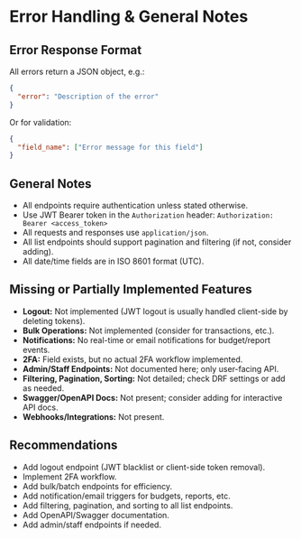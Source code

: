 # Error Handling & General Notes

## Error Response Format

All errors return a JSON object, e.g.:
```json
{
  "error": "Description of the error"
}
```
Or for validation:
```json
{
  "field_name": ["Error message for this field"]
}
```

## General Notes
- All endpoints require authentication unless stated otherwise.
- Use JWT Bearer token in the `Authorization` header: `Authorization: Bearer <access_token>`
- All requests and responses use `application/json`.
- All list endpoints should support pagination and filtering (if not, consider adding).
- All date/time fields are in ISO 8601 format (UTC).

## Missing or Partially Implemented Features
- **Logout:** Not implemented (JWT logout is usually handled client-side by deleting tokens).
- **Bulk Operations:** Not implemented (consider for transactions, etc.).
- **Notifications:** No real-time or email notifications for budget/report events.
- **2FA:** Field exists, but no actual 2FA workflow implemented.
- **Admin/Staff Endpoints:** Not documented here; only user-facing API.
- **Filtering, Pagination, Sorting:** Not detailed; check DRF settings or add as needed.
- **Swagger/OpenAPI Docs:** Not present; consider adding for interactive API docs.
- **Webhooks/Integrations:** Not present.

## Recommendations
- Add logout endpoint (JWT blacklist or client-side token removal).
- Implement 2FA workflow.
- Add bulk/batch endpoints for efficiency.
- Add notification/email triggers for budgets, reports, etc.
- Add filtering, pagination, and sorting to all list endpoints.
- Add OpenAPI/Swagger documentation.
- Add admin/staff endpoints if needed. 